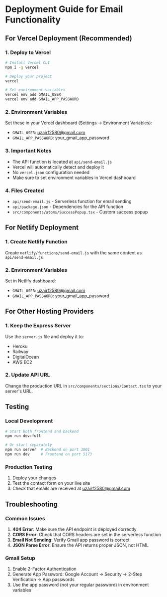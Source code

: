 # Deployment Guide for Email Functionality

## For Vercel Deployment (Recommended)

### 1. Deploy to Vercel
```bash
# Install Vercel CLI
npm i -g vercel

# Deploy your project
vercel

# Set environment variables
vercel env add GMAIL_USER
vercel env add GMAIL_APP_PASSWORD
```

### 2. Environment Variables
Set these in your Vercel dashboard (Settings → Environment Variables):
- `GMAIL_USER`: uzairf2580@gmail.com
- `GMAIL_APP_PASSWORD`: your_gmail_app_password

### 3. Important Notes
- The API function is located at `api/send-email.js`
- Vercel will automatically detect and deploy it
- No `vercel.json` configuration needed
- Make sure to set environment variables in Vercel dashboard

### 4. Files Created
- `api/send-email.js` - Serverless function for email sending
- `api/package.json` - Dependencies for the API function
- `src/components/atoms/SuccessPopup.tsx` - Custom success popup

## For Netlify Deployment

### 1. Create Netlify Function
Create `netlify/functions/send-email.js` with the same content as `api/send-email.js`

### 2. Environment Variables
Set in Netlify dashboard:
- `GMAIL_USER`: uzairf2580@gmail.com
- `GMAIL_APP_PASSWORD`: your_gmail_app_password

## For Other Hosting Providers

### 1. Keep the Express Server
Use the `server.js` file and deploy it to:
- Heroku
- Railway
- DigitalOcean
- AWS EC2

### 2. Update API URL
Change the production URL in `src/components/sections/Contact.tsx` to your server's URL.

## Testing

### Local Development
```bash
# Start both frontend and backend
npm run dev:full

# Or start separately
npm run server  # Backend on port 3001
npm run dev     # Frontend on port 5173
```

### Production Testing
1. Deploy your changes
2. Test the contact form on your live site
3. Check that emails are received at uzairf2580@gmail.com

## Troubleshooting

### Common Issues
1. **404 Error**: Make sure the API endpoint is deployed correctly
2. **CORS Error**: Check that CORS headers are set in the serverless function
3. **Email Not Sending**: Verify Gmail app password is correct
4. **JSON Parse Error**: Ensure the API returns proper JSON, not HTML

### Gmail Setup
1. Enable 2-Factor Authentication
2. Generate App Password: Google Account → Security → 2-Step Verification → App passwords
3. Use the app password (not your regular password) in environment variables
